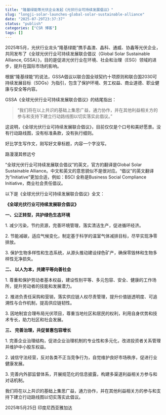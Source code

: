 ```yaml
---
title: "隆基绿能等光伏企业发起《光伏行业可持续发展倡议》"
slug: "longji-solar-launches-global-solar-sustainable-alliance"
date: "2025-07-29T23:37:37"
status: "publish"
categories: ["CSR 博客"]
tags: []
---
```


2025年5月，光伏行业龙头“隆基绿能”携手晶澳、晶科、通威、协鑫等光伏企业，共同发布了《全球光伏行业可持续发展联合倡议（Global Solar Sustainable Alliance, GSSA）》，目的是促进光伏行业在环境、社会和治理（ESG）领域的进步，提升在国际市场的影响。

根据“隆基绿能”的说法，GSSA倡议以联合国全球契约十项原则和联合国2030可持续发展目标（SDGs）为指引，包含了保护环境、劳工权益、商业道德、职业健康与安全等内容。

GSSA《全球光伏行业可持续发展联合倡议》的结尾指出：

> “我们将在以上共识的基础上集思广益，通力协作，并在其他利益相关方的参与和支持下建立行动路线图以切实落实此倡议。”

这说明，《全球光伏行业可持续发展联合倡议》，目前仅仅是个口号和美好愿景。没有行动路线图，没有标准条款，没有执行细则。

好比学生写作文，刚写好文章标题，内容一个字没写。

路漫漫其修远兮

“全球光伏行业可持续发展联合倡议”的英文，官方的翻译是Global Solar Sustainable Alliance。中文和英文的意思貌似不是很对应。“倡议”的英文翻译为“Initiative”更加合适，例如：BSCI 全称是Business Social Compliance Initiative，商业社会责任倡议。

以下是《全球光伏行业可持续发展联合倡议》全文：

**《全球光伏行业可持续发展联合倡议》**

**一、公正转型，共护绿色生态环境**

1\. 减少污染，节约资源，完善环境管理，落实清洁生产，促进循环经济。

2\. 节能减碳，适应气候变化，制定基于科学的温室气体减排目标，尽早实现净零排放。

3\. 保护生物多样性和生态系统，从源头推动建设绿色矿产，确保零毁林和生物多样性无净损失。

**二、 以人为本，共建平等向善社会**

1\. 尊重和保护劳动者基本权益，建设性别平等、多元包容、安全、健康的工作场所，提升劳动者的技能和发展潜力。

2\. 推进负责任采购和营销，落实供应链人权尽责管理，提升价值链透明度、可追溯性与合作机制，提高供应链韧性。

3\. 因地制宜合理布局光伏项目，尊重当地社区和居民的权利，利用自身优势和技术专长，助力社区和社会发展。

**三、 完善治理，共促普惠包容增长**

1\. 完善企业治理结构，促进企业治理机制的专业性和多元化，改进投资者关系管理并维护中小股东权益。

2\. 诚信守法经营，反对各类不正当竞争行为，自觉维护良好市场秩序，促进行业健康发展。

3\. 完善内外部监督体系，开展规范化的信息披露，构建多渠道利益相关方参与和对话机制。

我们将在以上共识的基础上集思广益，通力协作，并在其他利益相关方的参与和支持下建立行动路线图以切实落实此倡议。

2025年5月25日 印度尼西亚雅加达